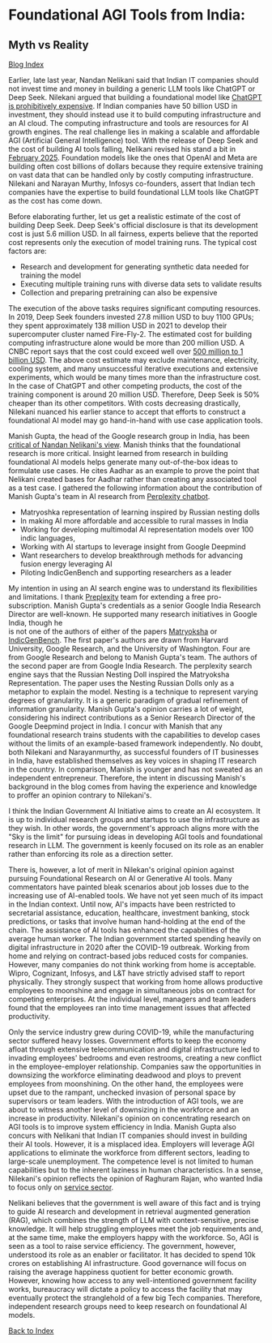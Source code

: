 # Foundational AGI Tools from India: 

##  Myth vs Reality

[Blog Index](../index.md)

Earlier, late last year, Nandan Nelikani said that Indian IT companies should not invest time and money in building a generic
LLM tools like ChatGPT or Deep Seek. Nilekani argued that building a foundational model like [ChatGPT is prohibitively expensive](https://timesofindia.indiatimes.com/business/india-business/india-shouldnt-build-another-llm-nandan-nilekani/articleshow/116269605.cms). 
If Indian companies have 50 billion USD in investment, they should instead use it to build computing infrastructure and an AI cloud.
The computing infrastructure and tools are resources for AI growth engines. The real challenge lies in making a scalable and 
affordable AGI (Artificial General Intelligence) tool. With the release of Deep Seek and the cost of building AI tools falling, 
Nelikani revised his stand a bit in [February 2025](https://economictimes.indiatimes.com/news/new-updates/why-infosys-co-founder-nandan-nilekani-feels-india-dont-need-a-china-type-deepseek-ai/articleshow/118528515.cms?from=mdr). 
Foundation models like the ones that OpenAI and Meta are building often cost billions of dollars because they require extensive
training on vast data that can be handled only by costly computing infrastructure. Nilekani and Narayan Murthy, Infosys
co-founders, assert that Indian tech companies have the expertise to build foundational LLM tools like ChatGPT as the cost has
come down. 

Before elaborating further, let us get a realistic estimate of the cost of building Deep Seek. Deep Seek's 
official disclosure is that its development cost is just 5.6 million USD. In all fairness, experts believe that the reported 
cost represents only the execution of model training runs. The typical cost factors are:
- Research and development for generating synthetic data needed for training the model 
- Executing multiple training runs with diverse data sets to validate results
- Collection and preparing pretraining can also be expensive

The execution of the above tasks requires significant computing resources. In 2019, Deep Seek founders invested 27.8 million USD
to buy 1100 GPUs; they spent approximately 138 million USD in 2021 to develop their supercomputer cluster named Fire-Fly-2. The estimated cost for building computing infrastructure alone would be more than 200 million USD. A CNBC report
says that the cost could exceed well over [500 million to 1 billion USD](https://www.cnbc.com/2025/01/31/deepseeks-hardware-spend-could-be-as-high-as-500-million-report.html).
The above cost estimate may exclude maintenance, electricity, cooling system, and many unsuccessful iterative executions
and extensive experiments, which would be many times more than the infrastructure cost. In the case of ChatGPT and other
competing products, the cost of the training component is around 20 million USD. Therefore, Deep Seek is 50% cheaper than its other competitors. With costs decreasing drastically, Nilekani nuanced his earlier stance to accept that efforts to 
construct a foundational AI model may go hand-in-hand with use case application tools. 

Manish Gupta, the head of the Google research group in India, has been [critical of Nandan Nelikani's view](https://economictimes.indiatimes.com/tech/technology/google-research-india-head-disagrees-with-nandan-nilekani-says-india-must-build-llms/articleshow/115627015.cms). 
Manish thinks that the foundational research is more critical. Insight learned from research in building foundational AI models
helps generate many out-of-the-box ideas to formulate use cases. He cites Aadhar as an example to prove the point that 
Nelikani created bases for Aadhar rather than creating any associated tool as a test case. I gathered the following 
information about the contribution of Manish Gupta's team in AI research from [Perplexity chatbot](https://www.perplexity.ai/hub/blog/introducing-perplexity-deep-research).
- Matryoshka representation of learning inspired by Russian nesting dolls
- In making AI more affordable and accessible to rural masses in India
- Working for developing multimodal AI representation models over 100 indic languages,
- Working with AI startups to leverage insight from Google Deepmind
- Want researchers to develop breakthrough methods for advancing fusion energy leveraging AI
- Piloting IndicGenBench and supporting researchers as a leader
   
My intention in using an AI search engine was to understand its flexibilities and limitations. I thank 
[Preplexity](https://www.perplexity.ai/) team for extending a free pro-subscription. Manish Gupta's credentials as a senior Google 
India Research Director are well-known. He supported many research initiatives in Google India, though he  
is not one of the authors of either of the papers [Matryoksha](https://doi.org/10.48550/arXiv.2205.13147) or 
[IndicGenBench](https://arxiv.org/pdf/2404.16816). The first paper's authors are drawn from Harvard University, Google Research, 
and the University of Washington. Four are from Google Research and belong to Manish Gupta's team. The authors of the 
second paper are from Google India Research. The perplexity search engine says that the Russian Nesting Doll inspired the Matryoksha 
Representation. The paper uses the Nesting Russian Dolls only as a metaphor to explain the model. Nesting 
is a technique to represent varying degrees of granularity. It is a generic paradigm of gradual refinement of information 
granularity. Manish  Gupta's opinion carries a lot of weight, considering his indirect contributions as a Senior Research Director of 
the Google Deepmind project in India. I concur with Manish that any foundational research
trains students with the capabilities to develop cases without the limits of an example-based framework independently. No doubt, both 
Nilekani and Narayanmurthy, as successful founders of IT businesses in India, have established themselves as key voices
in shaping IT research in the country. In comparison, Manish is younger and has not sweated as an independent entrepreneur. 
Therefore, the intent in discussing Manish's background in the blog comes from having the experience and knowledge to proffer 
an opinion contrary to Nilekani's. 

I think the Indian Government AI Initiative aims to create an AI ecosystem. It is up to individual research groups and startups to 
use the infrastructure as they wish. In other words, the government's approach aligns more with the "Sky is the limit"  for 
pursuing ideas in developing AGI tools and foundational research in LLM. The government is keenly focused on its role as an
enabler rather than enforcing its role as a direction setter. 

There is, however, a lot of merit in Nilekan's original opinion against pursuing Foundational Research on AI or Generative AI tools.
Many commentators have painted bleak scenarios about job losses due to the increasing use of AI-enabled tools. We have not yet seen 
much of its impact in the Indian context. Until now, AI's impacts have been restricted to secretarial assistance, education, 
healthcare, investment banking, stock predictions, or tasks that involve human hand-holding at the end of the chain. The 
assistance of AI tools has enhanced the capabilities of the average human worker. The Indian government started spending heavily 
on digital infrastructure in 2020 after the COVID-19 outbreak. Working from home and relying on contract-based jobs reduced
costs for companies. However, many companies do not think working from home is acceptable. Wipro, Cognizant, Infosys, and L&T 
have strictly advised staff to report physically. They strongly suspect that working from home allows productive employees to moonshine 
and engage in simultaneous jobs on contract for competing enterprises. At the individual level, managers and team leaders found 
that the employees ran into time management issues that affected productivity. 

Only the service industry grew during COVID-19, while the manufacturing sector suffered heavy losses. Government efforts to keep the 
economy afloat through extensive telecommunication and digital infrastructure led to invading employees' bedrooms and even 
restrooms, creating a new conflict in the employee-employer relationship. Companies saw the opportunities in downsizing 
the workforce eliminating deadwood and ploys to prevent employees from moonshining. On the other hand, the employees were upset 
due to the rampant, unchecked invasion of personal space by supervisors or team leaders. With the introduction of AGI tools, we are 
about to witness another level of downsizing in the workforce and an increase in productivity. Nilekani's 
opinion on concentrating research on AGI tools is to improve system efficiency in India. Manish Gupta also concurs with Nelikani
that Indian IT companies should invest in building their AI tools. However, it is a misplaced idea. Employers 
will leverage AGI applications to eliminate the workforce from different sectors, leading to large-scale unemployment. The 
competence level is not limited to human capabilities but to the inherent laziness in human characteristics. In a sense, Nilekani's
opinion reflects the opinion of Raghuram Rajan, who wanted India to focus only on [service sector](https://uwm.edu/business/reimagining-development-possible-lessons-from-india/).

Nelikani believes that the government is well aware of this fact and is trying to guide AI research and development in 
retrieval augmented generation (RAG), which combines the strength of LLM with context-sensitive, precise knowledge. It will help
struggling employees meet the job requirements and, at the same time, make the employers happy with the workforce. So, AGI
is seen as a tool to raise service efficiency. The government, however, understood its role as an enabler or facilitator. 
It has decided to spend 10k crores on establishing AI infrastructure. Good governance will focus on raising the 
average happiness quotient for better economic growth. However, knowing how access to any well-intentioned government 
facility works, bureaucracy will dictate a policy to access the facility that may eventually protect the
stranglehold of a few big Tech companies. Therefore, independent research groups need to keep 
research on foundational AI models. 

[Back to Index](../index.md)
